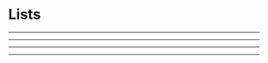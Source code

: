 <link rel="stylesheet" href="{{baseUrl}}/css/programming.css">

<div class="website-content">
<div id="main">

# Lists

<include src="../lists-intro/text.md" /><hr><hr>
<include src="../lists-workingWith/text.md" /><hr><hr>

</div>
</div>